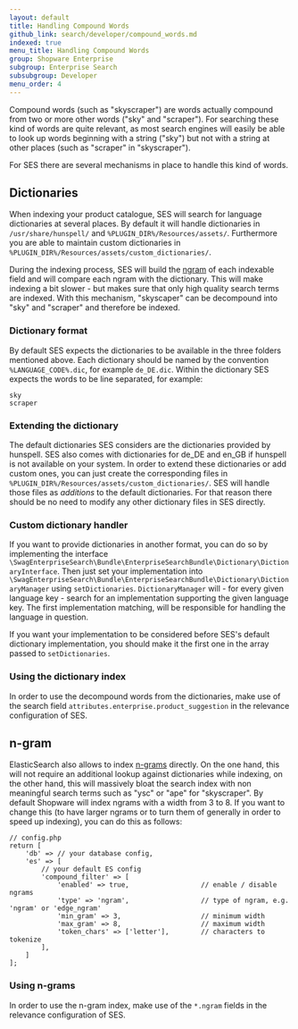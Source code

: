 ```yaml
---
layout: default
title: Handling Compound Words
github_link: search/developer/compound_words.md
indexed: true
menu_title: Handling Compound Words
group: Shopware Enterprise
subgroup: Enterprise Search
subsubgroup: Developer
menu_order: 4
---
```


Compound words (such as "skyscraper") are words actually compound from two or more other words ("sky" and "scraper").
For searching these kind of words are quite relevant, as most search engines will easily be able to look up words
beginning with a string ("sky") but not with a string at other places (such as "scraper" in "skyscraper").

For SES there are several mechanisms in place to handle this kind of words.

<div class="toc-list"></div>

## Dictionaries
When indexing your product catalogue, SES will search for language dictionaries at several places. By default
it will handle dictionaries in `/usr/share/hunspell/` and `%PLUGIN_DIR%/Resources/assets/`. Furthermore
you are able to maintain custom dictionaries in `%PLUGIN_DIR%/Resources/assets/custom_dictionaries/`.

During the indexing process, SES will build the [ngram](https://en.wikipedia.org/wiki/N-gram) of each indexable field
and will compare each ngram with the dictionary. This will make indexing a bit slower - but makes sure that only high
quality search terms are indexed. With this mechanism, "skyscaper" can be decompound into "sky" and "scraper" and therefore
be indexed.

### Dictionary format
By default SES expects the dictionaries to be available in the three folders mentioned above. Each dictionary should
be named by the convention `%LANGUAGE_CODE%.dic`, for example `de_DE.dic`. Within the dictionary SES expects the words
to be line separated, for example:

```
sky
scraper
```

### Extending the dictionary
The default dictionaries SES considers are the dictionaries provided by hunspell. SES also comes with dictionaries
for de_DE and en_GB if hunspell is not available on your system. In order to extend these dictionaries or add custom
ones, you can just create the corresponding files in  `%PLUGIN_DIR%/Resources/assets/custom_dictionaries/`. SES will
handle those files as *additions* to the default dictionaries. For that reason there should be no need to modify
any other dictionary files in SES directly.

### Custom dictionary handler
If you want to provide dictionaries in another format, you can do so by implementing the interface `\SwagEnterpriseSearch\Bundle\EnterpriseSearchBundle\Dictionary\DictionaryInterface`.
Then just set your implementation into `\SwagEnterpriseSearch\Bundle\EnterpriseSearchBundle\Dictionary\DictionaryManager` using
`setDictionaries`. `DictionaryManager` will - for every given language key - search for an implementation supporting
the given language key. The first implementation matching, will be responsible for handling the language in question.

If you want your implementation to be considered before SES's default dictionary implementation, you should make it the
first one in the array passed to `setDictionaries`.

### Using the dictionary index
In order to use the decompound words from the dictionaries, make use of the search field `attributes.enterprise.product_suggestion`
in the relevance configuration of SES.

## n-gram
ElasticSearch also allows to index [n-grams](https://en.wikipedia.org/wiki/N-gram) directly. On the one hand, this
will not require an additional lookup against dictionaries while indexing, on the other hand, this will massively bloat
the search index with non meaningful search terms such as "ysc" or "ape" for "skyscraper".
By default Shopware will index ngrams with a width from 3 to 8. If you want to change this (to have larger ngrams or to
turn them of generally in order to speed up indexing), you can do this as follows:

```
// config.php
return [
    'db' => // your database config,
    'es' => [
        // your default ES config
        'compound_filter' => [
            'enabled' => true,                  // enable / disable ngrams
            'type' => 'ngram',                  // type of ngram, e.g. 'ngram' or 'edge_ngram'
            'min_gram' => 3,                    // minimum width
            'max_gram' => 8,                    // maximum width
            'token_chars' => ['letter'],        // characters to tokenize
        ],
    ]
];

```

### Using n-grams
In order to use the n-gram index, make use of the `*.ngram` fields in the relevance configuration of SES.
